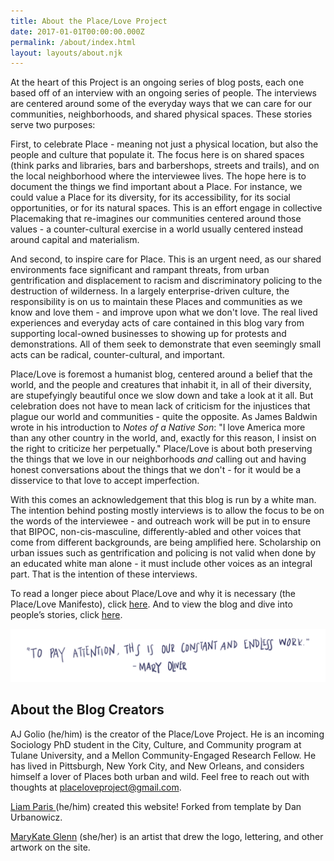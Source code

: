 ```yaml
---
title: About the Place/Love Project
date: 2017-01-01T00:00:00.000Z
permalink: /about/index.html
layout: layouts/about.njk
---
```

At the heart of this Project is an ongoing series of blog posts, each one based off of an interview with an ongoing series of people. The interviews are centered around some of the everyday ways that we can care for our communities, neighborhoods, and shared physical spaces. These stories serve two purposes:

First, to celebrate Place - meaning not just a physical location, but also the people and culture that populate it. The focus here is on shared spaces (think parks and libraries, bars and barbershops, streets and trails), and on the local neighborhood where the interviewee lives. The hope here is to document the things we find important about a Place. For instance, we could value a Place for its diversity, for its accessibility, for its social opportunities, or for its natural spaces. This is an effort engage in collective Placemaking that re-imagines our communities centered around those values - a counter-cultural exercise in a world usually centered instead around capital and materialism.

And second, to inspire care for Place. This is an urgent need, as our shared environments face significant and rampant threats, from urban gentrification and displacement to racism and discriminatory policing to the destruction of wilderness. In a largely enterprise-driven culture, the responsibility is on us to maintain these Places and communities as we know and love them - and improve upon what we don't love. The real lived experiences and everyday acts of care contained in this blog vary from supporting local-owned businesses to showing up for protests and demonstrations. All of them seek to demonstrate that even seemingly small acts can be radical, counter-cultural, and important.

Place/Love is foremost a humanist blog, centered around a belief that the world, and the people and creatures that inhabit it, in all of their diversity, are stupefyingly beautiful once we slow down and take a look at it all. But celebration does not have to mean lack of criticism for the injustices that plague our world and communities - quite the opposite. As James Baldwin wrote in his introduction to *Notes of a Native Son*: "I love America more than any other country in the world, and, exactly for this reason, I insist on the right to criticize her perpetually." Place/Love is about both preserving the things that we love in our neighborhoods *and* calling out and having honest conversations about the things that we don't - for it would be a disservice to that love to accept imperfection.

With this comes an acknowledgement that this blog is run by a white man. The intention behind posting mostly interviews is to allow the focus to be on the words of the interviewee - and outreach work will be put in to ensure that BIPOC, non-cis-masculine, differently-abled and other voices that come from different backgrounds, are being amplified here. Scholarship on urban issues such as gentrification and policing is not valid when done by an educated white man alone - it must include other voices as an integral part. That is the intention of these interviews.

To read a longer piece about Place/Love and why it is necessary (the Place/Love Manifesto), click [here](/manifesto). And to view the blog and dive into people’s stories, click [here](/).

![](/static/img/quote.png)

## About the Blog Creators

AJ Golio (he/him) is the creator of the Place/Love Project. He is an incoming Sociology PhD student in the City, Culture, and Community program at Tulane University, and a Mellon Community-Engaged Research Fellow. He has lived in Pittsburgh, New York City, and New Orleans, and considers himself a lover of Places both urban and wild. Feel free to reach out with thoughts at [placeloveproject@gmail.com](mailto:agolio@tulane.edu). 

[Liam Paris ](https://www.liamparis.com) (he/him) created this website! Forked from template by Dan Urbanowicz.

[MaryKate Glenn](https://www.instagram.com/mkg414/) (she/her) is an artist that drew the logo, lettering, and other artwork on the site.